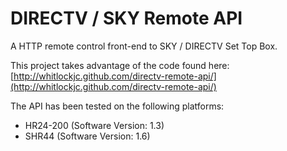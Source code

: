 # DIRECTV / SKY Remote API

A HTTP remote control front-end to SKY / DIRECTV Set Top Box. 

This project takes advantage of the code found here: [http://whitlockjc.github.com/directv-remote-api/](http://whitlockjc.github.com/directv-remote-api/)

The API has been tested on the following platforms:
* HR24-200 (Software Version: 1.3) 
* SHR44 (Software Version: 1.6)

